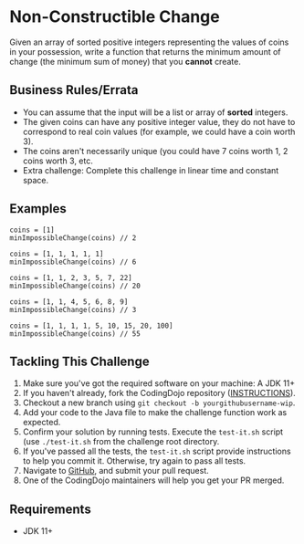 # Non-Constructible Change

Given an array of sorted positive integers representing the values of coins in your possession, write a function that returns the minimum amount of change (the minimum sum of money) that you **cannot** create.

## Business Rules/Errata

- You can assume that the input will be a list or array of  **sorted** integers.
- The given coins can have any positive integer value, they do not have to correspond to real coin values (for example, we could have a coin worth 3).
- The coins aren't necessarily unique (you could have 7 coins worth 1, 2 coins worth 3, etc.
- Extra challenge: Complete this challenge in linear time and constant space.

## Examples

```
coins = [1]
minImpossibleChange(coins) // 2

coins = [1, 1, 1, 1, 1]
minImpossibleChange(coins) // 6 

coins = [1, 1, 2, 3, 5, 7, 22]
minImpossibleChange(coins) // 20

coins = [1, 1, 4, 5, 6, 8, 9]
minImpossibleChange(coins) // 3

coins = [1, 1, 1, 1, 5, 10, 15, 20, 100]
minImpossibleChange(coins) // 55
```

## Tackling This Challenge

1. Make sure you've got the required software on your machine: A JDK 11+
1. If you haven't already, fork the CodingDojo repository ([INSTRUCTIONS](https://docs.github.com/en/github/getting-started-with-github/fork-a-repo)).
1. Checkout a new branch using `git checkout -b yourgithubusername-wip`.
1. Add your code to the Java file to make the challenge function work as expected.
1. Confirm your solution by running tests. Execute the `test-it.sh` script (use `./test-it.sh` from the challenge root directory.
1. If you've passed all the tests, the `test-it.sh` script provide instructions to help you commit it. Otherwise, try again to pass all tests.
1. Navigate to [GitHub](https://github.com/codeconnector/CodingDojo), and submit your pull request.
1. One of the CodingDojo maintainers will help you get your PR merged.

## Requirements

- JDK 11+
